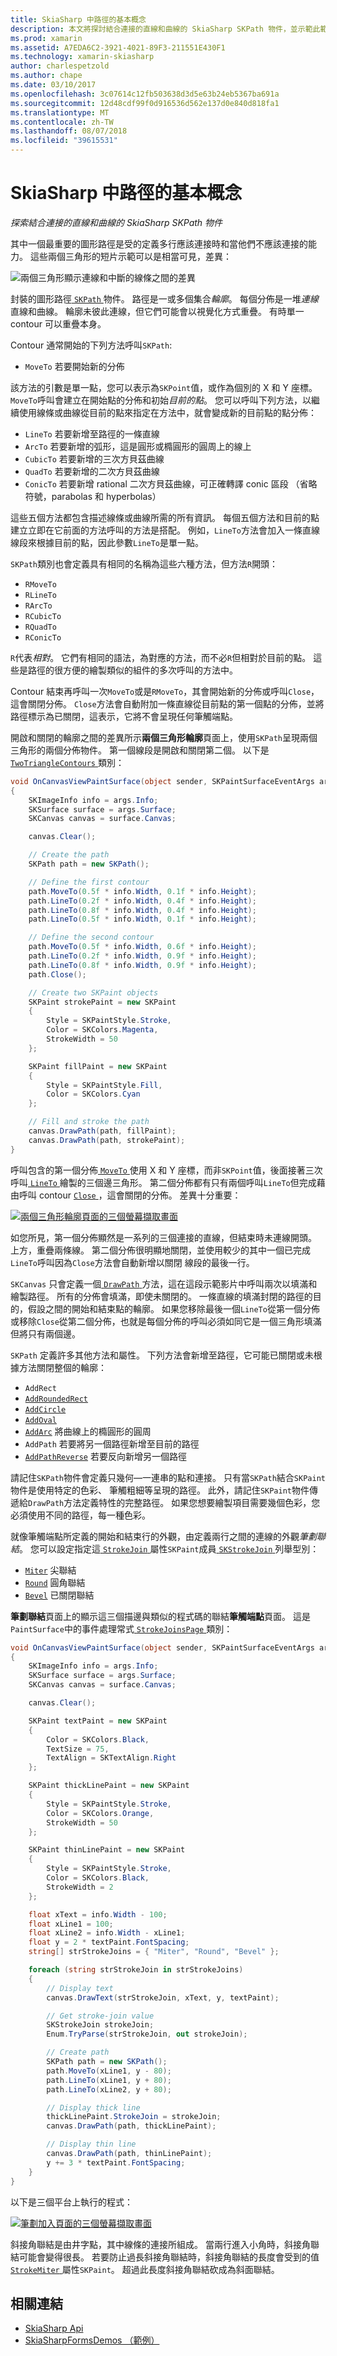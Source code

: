 ```yaml
---
title: SkiaSharp 中路徑的基本概念
description: 本文將探討結合連接的直線和曲線的 SkiaSharp SKPath 物件，並示範此範例程式碼。
ms.prod: xamarin
ms.assetid: A7EDA6C2-3921-4021-89F3-211551E430F1
ms.technology: xamarin-skiasharp
author: charlespetzold
ms.author: chape
ms.date: 03/10/2017
ms.openlocfilehash: 3c07614c12fb503638d3d5e63b24eb5367ba691a
ms.sourcegitcommit: 12d48cdf99f0d916536d562e137d0e840d818fa1
ms.translationtype: MT
ms.contentlocale: zh-TW
ms.lasthandoff: 08/07/2018
ms.locfileid: "39615531"
---
```

# <a name="path-basics-in-skiasharp"></a>SkiaSharp 中路徑的基本概念

_探索結合連接的直線和曲線的 SkiaSharp SKPath 物件_

其中一個最重要的圖形路徑是受的定義多行應該連接時和當他們不應該連接的能力。 這些兩個三角形的短片示範可以是相當可見，差異：

![](paths-images/connectedlinesexample.png "兩個三角形顯示連線和中斷的線條之間的差異")

封裝的圖形路徑[ `SKPath` ](https://developer.xamarin.com/api/type/SkiaSharp.SKPath/)物件。 路徑是一或多個集合*輪廓*。 每個分佈是一堆*連線*直線和曲線。 輪廓未彼此連線，但它們可能會以視覺化方式重疊。 有時單一 contour 可以重疊本身。

Contour 通常開始的下列方法呼叫`SKPath`:

- `MoveTo` 若要開始新的分佈

該方法的引數是單一點，您可以表示為`SKPoint`值，或作為個別的 X 和 Y 座標。 `MoveTo`呼叫會建立在開始點的分佈和初始*目前的點*。 您可以呼叫下列方法，以繼續使用線條或曲線從目前的點來指定在方法中，就會變成新的目前點的點分佈：

- `LineTo` 若要新增至路徑的一條直線
- `ArcTo` 若要新增的弧形，這是圓形或橢圓形的圓周上的線上
- `CubicTo` 若要新增的三次方貝茲曲線
- `QuadTo` 若要新增的二次方貝茲曲線
- `ConicTo` 若要新增 rational 二次方貝茲曲線，可正確轉譯 conic 區段 （省略符號，parabolas 和 hyperbolas）

這些五個方法都包含描述線條或曲線所需的所有資訊。 每個五個方法和目前的點建立立即在它前面的方法呼叫的方法是搭配。 例如，`LineTo`方法會加入一條直線線段來根據目前的點，因此參數`LineTo`是單一點。

`SKPath`類別也會定義具有相同的名稱為這些六種方法，但方法`R`開頭：

- `RMoveTo`
- `RLineTo`
- `RArcTo`
- `RCubicTo`
- `RQuadTo`
- `RConicTo`

`R`代表*相對*。 它們有相同的語法，為對應的方法，而不必`R`但相對於目前的點。 這些是路徑的很方便的繪製類似的組件的多次呼叫的方法中。

Contour 結束再呼叫一次`MoveTo`或是`RMoveTo`，其會開始新的分佈或呼叫`Close`，這會關閉分佈。 `Close`方法會自動附加一條直線從目前點的第一個點的分佈，並將路徑標示為已關閉，這表示，它將不會呈現任何筆觸端點。

開啟和關閉的輪廓之間的差異所示**兩個三角形輪廓**頁面上，使用`SKPath`呈現兩個三角形的兩個分佈物件。 第一個線段是開啟和關閉第二個。 以下是[ `TwoTriangleContours` ](https://github.com/xamarin/xamarin-forms-samples/blob/master/SkiaSharpForms/Demos/Demos/SkiaSharpFormsDemos/LinesAndPaths/TwoTriangleContoursPage.cs)類別：

```csharp
void OnCanvasViewPaintSurface(object sender, SKPaintSurfaceEventArgs args)
{
    SKImageInfo info = args.Info;
    SKSurface surface = args.Surface;
    SKCanvas canvas = surface.Canvas;

    canvas.Clear();

    // Create the path
    SKPath path = new SKPath();

    // Define the first contour
    path.MoveTo(0.5f * info.Width, 0.1f * info.Height);
    path.LineTo(0.2f * info.Width, 0.4f * info.Height);
    path.LineTo(0.8f * info.Width, 0.4f * info.Height);
    path.LineTo(0.5f * info.Width, 0.1f * info.Height);

    // Define the second contour
    path.MoveTo(0.5f * info.Width, 0.6f * info.Height);
    path.LineTo(0.2f * info.Width, 0.9f * info.Height);
    path.LineTo(0.8f * info.Width, 0.9f * info.Height);
    path.Close();

    // Create two SKPaint objects
    SKPaint strokePaint = new SKPaint
    {
        Style = SKPaintStyle.Stroke,
        Color = SKColors.Magenta,
        StrokeWidth = 50
    };

    SKPaint fillPaint = new SKPaint
    {
        Style = SKPaintStyle.Fill,
        Color = SKColors.Cyan
    };

    // Fill and stroke the path
    canvas.DrawPath(path, fillPaint);
    canvas.DrawPath(path, strokePaint);
}
```

呼叫包含的第一個分佈[ `MoveTo` ](https://developer.xamarin.com/api/member/SkiaSharp.SKPath.MoveTo/p/System.Single/System.Single/)使用 X 和 Y 座標，而非`SKPoint`值，後面接著三次呼叫[ `LineTo` ](https://developer.xamarin.com/api/member/SkiaSharp.SKPath.LineTo/p/System.Single/System.Single/)繪製的三個邊三角形。 第二個分佈都有只有兩個呼叫`LineTo`但完成藉由呼叫 contour [ `Close` ](https://developer.xamarin.com/api/member/SkiaSharp.SKPath.Close()/)，這會關閉的分佈。 差異十分重要：

[![](paths-images/twotrianglecontours-small.png "兩個三角形輪廓頁面的三個螢幕擷取畫面")](paths-images/twotrianglecontours-large.png#lightbox "的兩個三角形輪廓頁面的三個螢幕擷取畫面")

如您所見，第一個分佈顯然是一系列的三個連接的直線，但結束時未連線開頭。 上方，重疊兩條線。 第二個分佈很明顯地關閉，並使用較少的其中一個已完成`LineTo`呼叫因為`Close`方法會自動新增以關閉 線段的最後一行。

`SKCanvas` 只會定義一個[ `DrawPath` ](https://developer.xamarin.com/api/member/SkiaSharp.SKCanvas.DrawPath/p/SkiaSharp.SKPath/SkiaSharp.SKPaint/)方法，這在這段示範影片中呼叫兩次以填滿和繪製路徑。 所有的分佈會填滿，即使未關閉的。 一條直線的填滿封閉的路徑的目的，假設之間的開始和結束點的輪廓。 如果您移除最後一個`LineTo`從第一個分佈或移除`Close`從第二個分佈，也就是每個分佈的呼叫必須如同它是一個三角形填滿但將只有兩個邊。

`SKPath` 定義許多其他方法和屬性。 下列方法會新增至路徑，它可能已關閉或未根據方法關閉整個的輪廓：

- `AddRect`
- [`AddRoundedRect`](https://developer.xamarin.com/api/member/SkiaSharp.SKPath.AddRoundedRect/p/SkiaSharp.SKRect/System.Single/System.Single/SkiaSharp.SKPathDirection/)
- [`AddCircle`](https://developer.xamarin.com/api/member/SkiaSharp.SKPath.AddCircle/p/System.Single/System.Single/System.Single/SkiaSharp.SKPathDirection/)
- [`AddOval`](https://developer.xamarin.com/api/member/SkiaSharp.SKPath.AddOval/p/SkiaSharp.SKRect/SkiaSharp.SKPathDirection/)
- [`AddArc`](https://developer.xamarin.com/api/member/SkiaSharp.SKPath.AddArc/p/SkiaSharp.SKRect/System.Single/System.Single/) 將曲線上的橢圓形的圓周
- `AddPath` 若要將另一個路徑新增至目前的路徑
- [`AddPathReverse`](https://developer.xamarin.com/api/member/SkiaSharp.SKPath.AddPathReverse/p/SkiaSharp.SKPath/) 若要反向新增另一個路徑

請記住`SKPath`物件會定義只幾何&mdash;一連串的點和連接。 只有當`SKPath`結合`SKPaint`物件是使用特定的色彩、 筆觸粗細等呈現的路徑。 此外，請記住`SKPaint`物件傳遞給`DrawPath`方法定義特性的完整路徑。 如果您想要繪製項目需要幾個色彩，您必須使用不同的路徑，每一種色彩。

就像筆觸端點所定義的開始和結束行的外觀，由定義兩行之間的連線的外觀*筆劃聯結*。 您可以設定指定這[ `StrokeJoin` ](https://developer.xamarin.com/api/property/SkiaSharp.SKPaint.StrokeJoin/)屬性`SKPaint`成員[ `SKStrokeJoin` ](https://developer.xamarin.com/api/type/SkiaSharp.SKStrokeJoin/)列舉型別：

- [`Miter`](https://developer.xamarin.com/api/field/SkiaSharp.SKStrokeJoin.Miter/) 尖聯結
- [`Round`](https://developer.xamarin.com/api/field/SkiaSharp.SKStrokeJoin.Round/) 圓角聯結
- [`Bevel`](https://developer.xamarin.com/api/field/SkiaSharp.SKStrokeJoin.Bevel/) 已關閉聯結

**筆劃聯結**頁面上的顯示這三個描邊與類似的程式碼的聯結**筆觸端點**頁面。 這是`PaintSurface`中的事件處理常式[ `StrokeJoinsPage` ](https://github.com/xamarin/xamarin-forms-samples/blob/master/SkiaSharpForms/Demos/Demos/SkiaSharpFormsDemos/LinesAndPaths/StrokeJoinsPage.cs)類別：

```csharp
void OnCanvasViewPaintSurface(object sender, SKPaintSurfaceEventArgs args)
{
    SKImageInfo info = args.Info;
    SKSurface surface = args.Surface;
    SKCanvas canvas = surface.Canvas;

    canvas.Clear();

    SKPaint textPaint = new SKPaint
    {
        Color = SKColors.Black,
        TextSize = 75,
        TextAlign = SKTextAlign.Right
    };

    SKPaint thickLinePaint = new SKPaint
    {
        Style = SKPaintStyle.Stroke,
        Color = SKColors.Orange,
        StrokeWidth = 50
    };

    SKPaint thinLinePaint = new SKPaint
    {
        Style = SKPaintStyle.Stroke,
        Color = SKColors.Black,
        StrokeWidth = 2
    };

    float xText = info.Width - 100;
    float xLine1 = 100;
    float xLine2 = info.Width - xLine1;
    float y = 2 * textPaint.FontSpacing;
    string[] strStrokeJoins = { "Miter", "Round", "Bevel" };

    foreach (string strStrokeJoin in strStrokeJoins)
    {
        // Display text
        canvas.DrawText(strStrokeJoin, xText, y, textPaint);

        // Get stroke-join value
        SKStrokeJoin strokeJoin;
        Enum.TryParse(strStrokeJoin, out strokeJoin);

        // Create path
        SKPath path = new SKPath();
        path.MoveTo(xLine1, y - 80);
        path.LineTo(xLine1, y + 80);
        path.LineTo(xLine2, y + 80);

        // Display thick line
        thickLinePaint.StrokeJoin = strokeJoin;
        canvas.DrawPath(path, thickLinePaint);

        // Display thin line
        canvas.DrawPath(path, thinLinePaint);
        y += 3 * textPaint.FontSpacing;
    }
}
```

以下是三個平台上執行的程式：

[![](paths-images/strokejoins-small.png "筆劃加入頁面的三個螢幕擷取畫面")](paths-images/strokejoins-large.png#lightbox "筆劃加入頁面的三個螢幕擷取畫面")

斜接角聯結是由井字點，其中線條的連接所組成。 當兩行進入小角時，斜接角聯結可能會變得很長。 若要防止過長斜接角聯結時，斜接角聯結的長度會受到的值[ `StrokeMiter` ](https://developer.xamarin.com/api/property/SkiaSharp.SKPaint.StrokeMiter/)屬性`SKPaint`。 超過此長度斜接角聯結砍成為斜面聯結。


## <a name="related-links"></a>相關連結

- [SkiaSharp Api](https://developer.xamarin.com/api/root/SkiaSharp/)
- [SkiaSharpFormsDemos （範例）](https://developer.xamarin.com/samples/xamarin-forms/SkiaSharpForms/Demos/)
